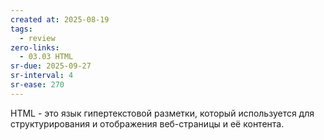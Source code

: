 ```yaml
---
created at: 2025-08-19
tags:
  - review
zero-links:
  - 03.03 HTML
sr-due: 2025-09-27
sr-interval: 4
sr-ease: 270
---
```

HTML - это язык гипертекстовой разметки, который используется для структурирования и отображения веб-страницы и её контента.
